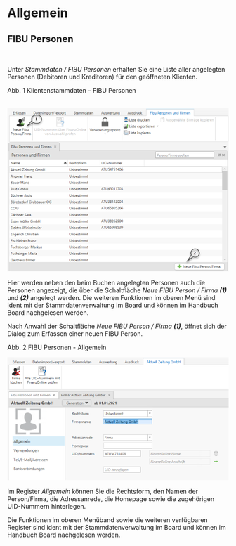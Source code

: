 # Allgemein

## FIBU Personen

&nbsp;

Unter *Stammdaten / FIBU Personen* erhalten Sie eine Liste aller angelegten Personen (Debitoren und Kreditoren) für den geöffneten Klienten.&nbsp;

Abb. 1 Klientenstammdaten – FIBU Personen

&nbsp;![Image](<img/NeuesElement113.png>)

Hier werden neben den beim Buchen angelegten Personen auch die Personen angezeigt, die über die Schaltfläche *Neue FIBU Person / Firma **(1)*** und ***(2)*** angelegt werden. Die weiteren Funktionen im oberen Menü sind ident mit der Stammdatenverwaltung im Board und können im Handbuch Board nachgelesen werden.

Nach Anwahl der Schaltfläche *Neue FIBU Person / Firma **(1)***, öffnet sich der Dialog zum Erfassen einer neuen FIBU Person.&nbsp;

Abb. 2 FIBU Personen - Allgemein

![Image](<img/NeuesElement112.png>)

Im Register *Allgemein* können Sie die Rechtsform, den Namen der Person/Firma, die Adressanrede, die Homepage sowie die zugehörigen UID-Nummern hinterlegen.&nbsp;

Die Funktionen im oberen Menüband sowie die weiteren verfügbaren Register sind ident mit der Stammdatenverwaltung im Board und können im Handbuch Board nachgelesen werden.

